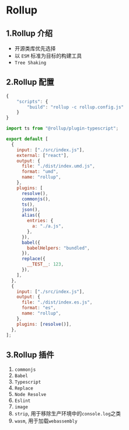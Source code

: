 # Rollup

## 1.Rollup 介绍

- 开源类库优先选择
- 以 `ESM` 标准为目标的构建工具
- `Tree Shaking`

## 2.Rollup 配置

```js
{
    "scripts": {
        "build": "rollup -c rollup.config.js"
    }
}
```

```js
import ts from "@rollup/plugin-typescript";

export default [
  {
    input: ["./src/index.js"],
    external: ["react"],
    output: {
      file: "./dist/index.umd.js",
      format: "umd",
      name: "rollup",
    },
    plugins: [
      resolve(),
      commonjs(),
      ts(),
      json(),
      alias({
        entries: {
          a: "./a.js",
        },
      }),
      babel({
        babelHelpers: "bundled",
      }),
      replace({
        __TEST__: 123,
      }),
    ],
  },
  {
    input: ["./src/index.js"],
    output: {
      file: "./dist/index.es.js",
      format: "es",
      name: "rollup",
    },
    plugins: [resolve()],
  },
];
```

## 3.Rollup 插件

1. `commonjs`
2. `Babel`
3. `Typescript`
4. `Replace`
5. `Node Resolve`
6. `Eslint`
7. `image`
8. `strip`, 用于移除生产环境中的`console.log`之类
9. `wasm`, 用于加载`webassembly`
